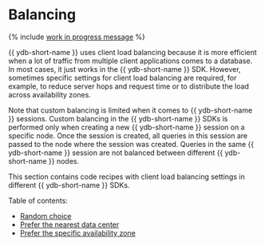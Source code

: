 # Balancing

{% include [work in progress message](_includes/addition.md) %}

{{ ydb-short-name }} uses client load balancing because it is more efficient when a lot of traffic from multiple client applications comes to a database.
In most cases, it just works in the {{ ydb-short-name }} SDK. However, sometimes specific settings for client load balancing are required, for example, to reduce server hops and request time or to distribute the load across availability zones.

Note that custom balancing is limited when it comes to {{ ydb-short-name }} sessions. Custom balancing in the {{ ydb-short-name }} SDKs is performed only when creating a new {{ ydb-short-name }} session on a specific node. Once the session is created, all queries in this session are passed to the node where the session was created. Queries in the same {{ ydb-short-name }} session are not balanced between different {{ ydb-short-name }} nodes.

This section contains code recipes with client load balancing settings in different {{ ydb-short-name }} SDKs.

Table of contents:

- [Random choice](balancing-random-choice.md)
- [Prefer the nearest data center](balancing-prefer-local.md)
- [Prefer the specific availability zone](balancing-prefer-location.md)
